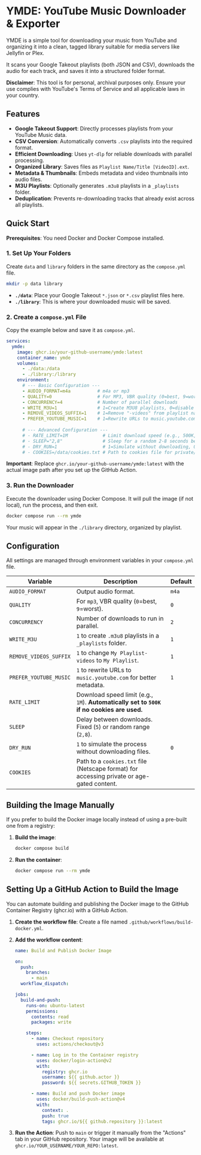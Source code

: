 # YMDE: YouTube Music Downloader & Exporter

YMDE is a simple tool for downloading your music from YouTube and organizing it into a clean, tagged library suitable for media servers like Jellyfin or Plex.

It scans your Google Takeout playlists (both JSON and CSV), downloads the audio for each track, and saves it into a structured folder format.

**Disclaimer**: This tool is for personal, archival purposes only. Ensure your use complies with YouTube's Terms of Service and all applicable laws in your country.

## Features

- **Google Takeout Support**: Directly processes playlists from your YouTube Music data.
- **CSV Conversion**: Automatically converts `.csv` playlists into the required format.
- **Efficient Downloading**: Uses `yt-dlp` for reliable downloads with parallel processing.
- **Organized Library**: Saves files as `Playlist Name/Title [VideoID].ext`.
- **Metadata & Thumbnails**: Embeds metadata and video thumbnails into audio files.
- **M3U Playlists**: Optionally generates `.m3u8` playlists in a `_playlists` folder.
- **Deduplication**: Prevents re-downloading tracks that already exist across all playlists.

## Quick Start

**Prerequisites**: You need Docker and Docker Compose installed.

### 1. Set Up Your Folders

Create `data` and `library` folders in the same directory as the `compose.yml` file.

```bash
mkdir -p data library
```

- **`./data`**: Place your Google Takeout `*.json` or `*.csv` playlist files here.
- **`./library`**: This is where your downloaded music will be saved.

### 2. Create a `compose.yml` File

Copy the example below and save it as `compose.yml`.

```yaml
services:
  ymde:
    image: ghcr.io/your-github-username/ymde:latest
    container_name: ymde
    volumes:
      - ./data:/data
      - ./library:/library
    environment:
      # --- Basic Configuration ---
      - AUDIO_FORMAT=m4a          # m4a or mp3
      - QUALITY=0                 # For MP3, VBR quality (0=best, 9=worst)
      - CONCURRENCY=4             # Number of parallel downloads
      - WRITE_M3U=1               # 1=Create M3U8 playlists, 0=disable
      - REMOVE_VIDEOS_SUFFIX=1    # 1=Remove "-videos" from playlist names, 0=disable
      - PREFER_YOUTUBE_MUSIC=1    # 1=Rewrite URLs to music.youtube.com for better metadata
      
      # --- Advanced Configuration ---
      # - RATE_LIMIT=1M             # Limit download speed (e.g., 500K, 1M). Auto-set to 500K if no cookies.
      # - SLEEP="2,8"               # Sleep for a random 2-8 seconds between downloads.
      # - DRY_RUN=1                 # 1=Simulate without downloading, 0=disable
      # - COOKIES=/data/cookies.txt # Path to cookies file for private/gated content.
```

**Important**: Replace `ghcr.io/your-github-username/ymde:latest` with the actual image path after you set up the GitHub Action.

### 3. Run the Downloader

Execute the downloader using Docker Compose. It will pull the image (if not local), run the process, and then exit.

```bash
docker compose run --rm ymde
```

Your music will appear in the `./library` directory, organized by playlist.

## Configuration

All settings are managed through environment variables in your `compose.yml` file.

| Variable                 | Description                                                                                             | Default     |
| ------------------------ | ------------------------------------------------------------------------------------------------------- | ----------- |
| `AUDIO_FORMAT`           | Output audio format.                                                                                    | `m4a`       |
| `QUALITY`                | For `mp3`, VBR quality (`0`=best, `9`=worst).                                                           | `0`         |
| `CONCURRENCY`            | Number of downloads to run in parallel.                                                                 | `2`         |
| `WRITE_M3U`              | `1` to create `.m3u8` playlists in a `_playlists` folder.                                               | `1`         |
| `REMOVE_VIDEOS_SUFFIX`   | `1` to change `My Playlist-videos` to `My Playlist`.                                                      | `1`         |
| `PREFER_YOUTUBE_MUSIC`   | `1` to rewrite URLs to `music.youtube.com` for better metadata.                                           | `1`         |
| `RATE_LIMIT`             | Download speed limit (e.g., `1M`). **Automatically set to `500K` if no cookies are used.**                | ` `         |
| `SLEEP`                  | Delay between downloads. Fixed (`5`) or random range (`2,8`).                                           | ` `         |
| `DRY_RUN`                | `1` to simulate the process without downloading files.                                                  | `0`         |
| `COOKIES`                | Path to a `cookies.txt` file (Netscape format) for accessing private or age-gated content.              | ` `         |

## Building the Image Manually

If you prefer to build the Docker image locally instead of using a pre-built one from a registry:

1.  **Build the image**:
    ```bash
    docker compose build
    ```

2.  **Run the container**:
    ```bash
    docker compose run --rm ymde
    ```

## Setting Up a GitHub Action to Build the Image

You can automate building and publishing the Docker image to the GitHub Container Registry (ghcr.io) with a GitHub Action.

1.  **Create the workflow file**: Create a file named `.github/workflows/build-docker.yml`.
2.  **Add the workflow content**:

    ```yaml
    name: Build and Publish Docker Image

    on:
      push:
        branches:
          - main
      workflow_dispatch:

    jobs:
      build-and-push:
        runs-on: ubuntu-latest
        permissions:
          contents: read
          packages: write

        steps:
          - name: Checkout repository
            uses: actions/checkout@v3

          - name: Log in to the Container registry
            uses: docker/login-action@v2
            with:
              registry: ghcr.io
              username: ${{ github.actor }}
              password: ${{ secrets.GITHUB_TOKEN }}

          - name: Build and push Docker image
            uses: docker/build-push-action@v4
            with:
              context: .
              push: true
              tags: ghcr.io/${{ github.repository }}:latest
    ```

3.  **Run the Action**: Push to `main` or trigger it manually from the "Actions" tab in your GitHub repository. Your image will be available at `ghcr.io/YOUR_USERNAME/YOUR_REPO:latest`.
